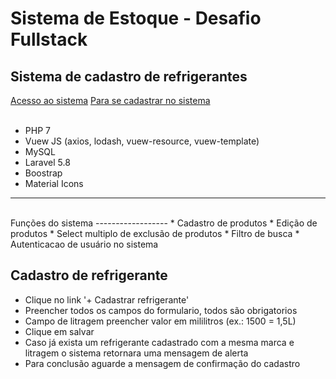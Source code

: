 Sistema de Estoque - Desafio Fullstack
===
Sistema de cadastro de refrigerantes
------------------
[Acesso ao sistema](http://ec2-18-222-130-218.us-east-2.compute.amazonaws.com/login)
[Para se cadastrar no sistema](http://ec2-18-222-130-218.us-east-2.compute.amazonaws.com/register)
<br>
<br>
* PHP 7
* Vuew JS (axios, lodash, vuew-resource, vuew-template)
* MySQL
* Laravel 5.8
* Boostrap
* Material Icons

---
<br>
Funções do sistema
------------------
* Cadastro de produtos
* Edição de produtos
* Select multiplo de exclusão de produtos
* Filtro de busca
* Autenticacao de usuário no sistema
<br>

Cadastro de refrigerante
----
+ Clique no link '+ Cadastrar refrigerante'
+ Preencher todos os campos do formulario, todos são obrigatorios
+ Campo de litragem preencher valor em mililitros (ex.: 1500 = 1,5L)
+ Clique em salvar
+ Caso já exista um refrigerante cadastrado com a mesma marca e litragem o sistema retornara uma mensagem de alerta
+ Para conclusão aguarde a mensagem de confirmação do cadastro
    


